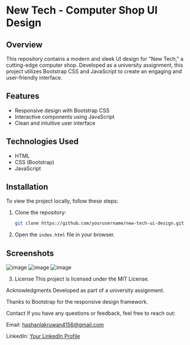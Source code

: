 # New Tech - Computer Shop UI Design

## Overview

This repository contains a modern and sleek UI design for "New Tech," a cutting-edge computer shop. Developed as a university assignment, this project utilizes Bootstrap CSS and JavaScript to create an engaging and user-friendly interface.

## Features

- Responsive design with Bootstrap CSS
- Interactive components using JavaScript
- Clean and intuitive user interface

## Technologies Used

- HTML
- CSS (Bootstrap)
- JavaScript

## Installation

To view the project locally, follow these steps:

1. Clone the repository:

   ```bash
   git clone https://github.com/yourusername/new-tech-ui-design.git
   ```

2. Open the `index.html` file in your browser.

## Screenshots
![image](https://github.com/user-attachments/assets/f3a3a5e3-88d2-47e0-9eec-f2e19e8bca59)
![image](https://github.com/user-attachments/assets/a909a448-19e7-46d9-b995-8b02eb5d79a5)
![image](https://github.com/user-attachments/assets/7fd35977-9978-4014-869f-c0721c1c8ee3)


3. License
   This project is licensed under the MIT License.

Acknowledgments
Developed as part of a university assignment.

Thanks to Bootstrap for the responsive design framework.

Contact
If you have any questions or feedback, feel free to reach out:

Email: [hashanlakruwan4156@gmail.com](mailto:hashanlakruwan4156@gmail.com)

LinkedIn: [Your LinkedIn Profile](https://www.linkedin.com/in/hashan-lakruwan/)
